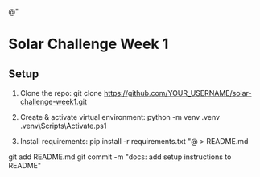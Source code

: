 @"
# Solar Challenge Week 1

## Setup

1. Clone the repo:
   git clone https://github.com/YOUR_USERNAME/solar-challenge-week1.git

2. Create & activate virtual environment:
   python -m venv .venv
   .venv\Scripts\Activate.ps1

3. Install requirements:
   pip install -r requirements.txt
"@ > README.md

git add README.md
git commit -m "docs: add setup instructions to README"
